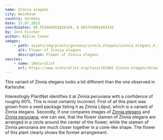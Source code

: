 ```yaml
---
name: Zinnia elegans
city: Weinheim
country: Germany
date: 23.07.2023
coordinates: 49.553464053826104, 8.665741081893243
by: Jörn Fischer
author: Niklas Conen
images:
    - path: assets/img/plants/germany/zinnia_elegans/zinnia_elegans_4.jpg
      alt: Flower of Zinnia elegans
      description: Flower of Zinnia elegans
sources:
    - name: iNaturalist
      url: https://www.inaturalist.org/taxa/181901-Zinnia-elegans/browse_photos?grouping=taxon_id
---
```


This variant of Zinnia elegans looks a bit different than the one observed in Karlsruhe.

Interestingly PlantNet identifies it at Zinnia peruviana with a confidence of roughly 60%. This is most certainly incorrect. First of all this plant was grown from a seed package listing it as Zinnia Liliput, which is a variant of Zinnia elegans. Secondly, if one compares images of <a class="plink" href="https://www.inaturalist.org/taxa/181901-Zinnia-elegans/browse_photos?grouping=taxon_id">Zinnia elegans</a> and <a class="plink" href="https://www.inaturalist.org/taxa/153439-Zinnia-peruviana/browse_photos?grouping=taxon_id">Zinnia peruviana</a>, one can see, that the flower stamen of Zinnia elegans are arranged in a circle around the center of the flower, while the stamen of Zinnia peruviana are much closer together in a cone-like shape. The flower of this plant clearly shows the former arrangement.